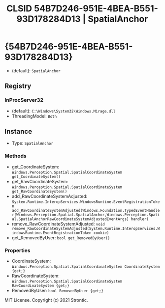 ﻿---
title: "CLSID 54B7D246-951E-4BEA-B551-93D178284D13 | SpatialAnchor"
excerpt: What is COM-Object CLSID 54B7D246-951E-4BEA-B551-93D178284D13?
---

# {54B7D246-951E-4BEA-B551-93D178284D13}

* (default): `SpatialAnchor`

## Registry


### InProcServer32

* (default): `C:\Windows\System32\Windows.Mirage.dll`
* ThreadingModel: `Both`

## Instance

* Type: `SpatialAnchor`

### Methods

* get_CoordinateSystem: `Windows.Perception.Spatial.SpatialCoordinateSystem get_CoordinateSystem()`
* get_RawCoordinateSystem: `Windows.Perception.Spatial.SpatialCoordinateSystem get_RawCoordinateSystem()`
* add_RawCoordinateSystemAdjusted: `System.Runtime.InteropServices.WindowsRuntime.EventRegistrationToken add_RawCoordinateSystemAdjusted(Windows.Foundation.TypedEventHandler[Windows.Perception.Spatial.SpatialAnchor,Windows.Perception.Spatial.SpatialAnchorRawCoordinateSystemAdjustedEventArgs] handler)`
* remove_RawCoordinateSystemAdjusted: `void remove_RawCoordinateSystemAdjusted(System.Runtime.InteropServices.WindowsRuntime.EventRegistrationToken cookie)`
* get_RemovedByUser: `bool get_RemovedByUser()`

### Properties

* CoordinateSystem: `Windows.Perception.Spatial.SpatialCoordinateSystem CoordinateSystem {get;}`
* RawCoordinateSystem: `Windows.Perception.Spatial.SpatialCoordinateSystem RawCoordinateSystem {get;}`
* RemovedByUser: `bool RemovedByUser {get;}`

MIT License. Copyright (c) 2021 Strontic.


